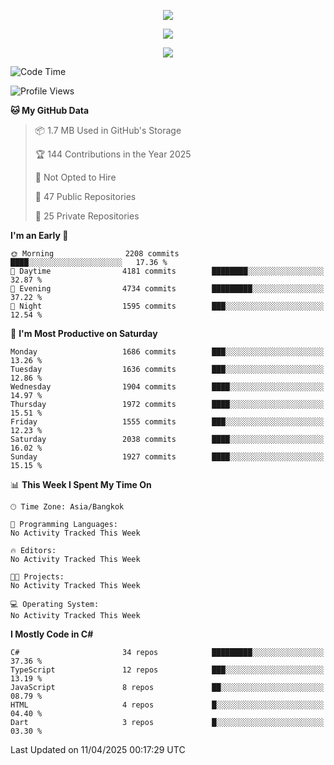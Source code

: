 <p align="center">
  <a href="say-hi.gif"> 
    <img align="center" src="say-hi.gif"/>
  </a>
</p>
<p align="center">
  <a href="https://github.com/htthinh1999">
    <img align="center" src="https://github-readme-stats-kappa-pink.vercel.app/api?username=htthinh1999&show_icons=true&count_private=true&theme=dracula"/>
  </a>
</p>
<p align="center">
  <a href="https://github.com/htthinh1999">
    <img src="https://github-readme-stats-kappa-pink.vercel.app/api/top-langs/?username=htthinh1999&layout=compact&langs_count=6&count_private=true&hide=tsql,hlsl,glsl,shaderlab&theme=dracula"/>
  </a>
</p>

<!--START_SECTION:waka-->
![Code Time](http://img.shields.io/badge/Code%20Time-0%20secs-blue)

![Profile Views](http://img.shields.io/badge/Profile%20Views-0-blue)

**🐱 My GitHub Data** 

> 📦 1.7 MB Used in GitHub's Storage 
 > 
> 🏆 144 Contributions in the Year 2025
 > 
> 🚫 Not Opted to Hire
 > 
> 📜 47 Public Repositories 
 > 
> 🔑 25 Private Repositories 
 > 
**I'm an Early 🐤** 

```text
🌞 Morning                2208 commits        ████░░░░░░░░░░░░░░░░░░░░░   17.36 % 
🌆 Daytime                4181 commits        ████████░░░░░░░░░░░░░░░░░   32.87 % 
🌃 Evening                4734 commits        █████████░░░░░░░░░░░░░░░░   37.22 % 
🌙 Night                  1595 commits        ███░░░░░░░░░░░░░░░░░░░░░░   12.54 % 
```
📅 **I'm Most Productive on Saturday** 

```text
Monday                   1686 commits        ███░░░░░░░░░░░░░░░░░░░░░░   13.26 % 
Tuesday                  1636 commits        ███░░░░░░░░░░░░░░░░░░░░░░   12.86 % 
Wednesday                1904 commits        ████░░░░░░░░░░░░░░░░░░░░░   14.97 % 
Thursday                 1972 commits        ████░░░░░░░░░░░░░░░░░░░░░   15.51 % 
Friday                   1555 commits        ███░░░░░░░░░░░░░░░░░░░░░░   12.23 % 
Saturday                 2038 commits        ████░░░░░░░░░░░░░░░░░░░░░   16.02 % 
Sunday                   1927 commits        ████░░░░░░░░░░░░░░░░░░░░░   15.15 % 
```


📊 **This Week I Spent My Time On** 

```text
🕑︎ Time Zone: Asia/Bangkok

💬 Programming Languages: 
No Activity Tracked This Week

🔥 Editors: 
No Activity Tracked This Week

🐱‍💻 Projects: 
No Activity Tracked This Week

💻 Operating System: 
No Activity Tracked This Week
```

**I Mostly Code in C#** 

```text
C#                       34 repos            █████████░░░░░░░░░░░░░░░░   37.36 % 
TypeScript               12 repos            ███░░░░░░░░░░░░░░░░░░░░░░   13.19 % 
JavaScript               8 repos             ██░░░░░░░░░░░░░░░░░░░░░░░   08.79 % 
HTML                     4 repos             █░░░░░░░░░░░░░░░░░░░░░░░░   04.40 % 
Dart                     3 repos             █░░░░░░░░░░░░░░░░░░░░░░░░   03.30 % 
```




 Last Updated on 11/04/2025 00:17:29 UTC
<!--END_SECTION:waka-->
